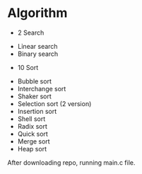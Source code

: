 # Algorithm
- 2 Search
 + Lỉnear search
 + Binary search

- 10 Sort
 + Bubble sort
 + Interchange sort
 + Shaker sort
 + Selection sort (2 version)
 + Insertion sort
 + Shell sort
 + Radix sort
 + Quick sort
 + Merge sort
 + Heap sort

After downloading repo, running main.c file.
